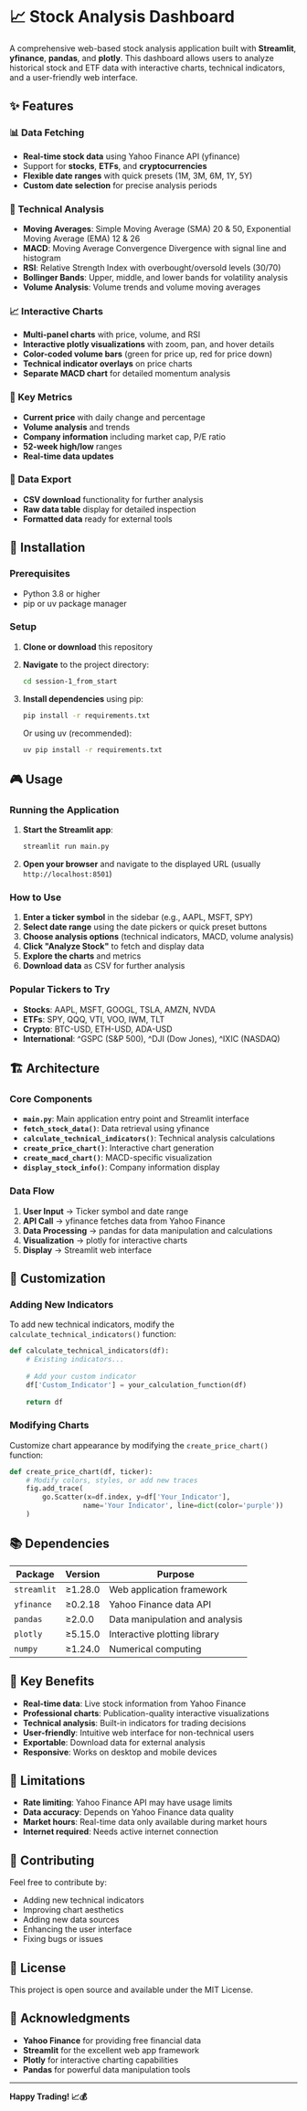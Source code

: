 # 📈 Stock Analysis Dashboard

A comprehensive web-based stock analysis application built with **Streamlit**, **yfinance**, **pandas**, and **plotly**. This dashboard allows users to analyze historical stock and ETF data with interactive charts, technical indicators, and a user-friendly web interface.

## ✨ Features

### 📊 Data Fetching
- **Real-time stock data** using Yahoo Finance API (yfinance)
- Support for **stocks**, **ETFs**, and **cryptocurrencies**
- **Flexible date ranges** with quick presets (1M, 3M, 6M, 1Y, 5Y)
- **Custom date selection** for precise analysis periods

### 🔧 Technical Analysis
- **Moving Averages**: Simple Moving Average (SMA) 20 & 50, Exponential Moving Average (EMA) 12 & 26
- **MACD**: Moving Average Convergence Divergence with signal line and histogram
- **RSI**: Relative Strength Index with overbought/oversold levels (30/70)
- **Bollinger Bands**: Upper, middle, and lower bands for volatility analysis
- **Volume Analysis**: Volume trends and volume moving averages

### 📈 Interactive Charts
- **Multi-panel charts** with price, volume, and RSI
- **Interactive plotly visualizations** with zoom, pan, and hover details
- **Color-coded volume bars** (green for price up, red for price down)
- **Technical indicator overlays** on price charts
- **Separate MACD chart** for detailed momentum analysis

### 🎯 Key Metrics
- **Current price** with daily change and percentage
- **Volume analysis** and trends
- **Company information** including market cap, P/E ratio
- **52-week high/low** ranges
- **Real-time data updates**

### 💾 Data Export
- **CSV download** functionality for further analysis
- **Raw data table** display for detailed inspection
- **Formatted data** ready for external tools

## 🚀 Installation

### Prerequisites
- Python 3.8 or higher
- pip or uv package manager

### Setup
1. **Clone or download** this repository
2. **Navigate** to the project directory:
   ```bash
   cd session-1_from_start
   ```

3. **Install dependencies** using pip:
   ```bash
   pip install -r requirements.txt
   ```
   
   Or using uv (recommended):
   ```bash
   uv pip install -r requirements.txt
   ```

## 🎮 Usage

### Running the Application
1. **Start the Streamlit app**:
   ```bash
   streamlit run main.py
   ```

2. **Open your browser** and navigate to the displayed URL (usually `http://localhost:8501`)

### How to Use
1. **Enter a ticker symbol** in the sidebar (e.g., AAPL, MSFT, SPY)
2. **Select date range** using the date pickers or quick preset buttons
3. **Choose analysis options** (technical indicators, MACD, volume analysis)
4. **Click "Analyze Stock"** to fetch and display data
5. **Explore the charts** and metrics
6. **Download data** as CSV for further analysis

### Popular Tickers to Try
- **Stocks**: AAPL, MSFT, GOOGL, TSLA, AMZN, NVDA
- **ETFs**: SPY, QQQ, VTI, VOO, IWM, TLT
- **Crypto**: BTC-USD, ETH-USD, ADA-USD
- **International**: ^GSPC (S&P 500), ^DJI (Dow Jones), ^IXIC (NASDAQ)

## 🏗️ Architecture

### Core Components
- **`main.py`**: Main application entry point and Streamlit interface
- **`fetch_stock_data()`**: Data retrieval using yfinance
- **`calculate_technical_indicators()`**: Technical analysis calculations
- **`create_price_chart()`**: Interactive chart generation
- **`create_macd_chart()`**: MACD-specific visualization
- **`display_stock_info()`**: Company information display

### Data Flow
1. **User Input** → Ticker symbol and date range
2. **API Call** → yfinance fetches data from Yahoo Finance
3. **Data Processing** → pandas for data manipulation and calculations
4. **Visualization** → plotly for interactive charts
5. **Display** → Streamlit web interface

## 🔧 Customization

### Adding New Indicators
To add new technical indicators, modify the `calculate_technical_indicators()` function:

```python
def calculate_technical_indicators(df):
    # Existing indicators...
    
    # Add your custom indicator
    df['Custom_Indicator'] = your_calculation_function(df)
    
    return df
```

### Modifying Charts
Customize chart appearance by modifying the `create_price_chart()` function:

```python
def create_price_chart(df, ticker):
    # Modify colors, styles, or add new traces
    fig.add_trace(
        go.Scatter(x=df.index, y=df['Your_Indicator'], 
                  name='Your Indicator', line=dict(color='purple'))
    )
```

## 📚 Dependencies

| Package | Version | Purpose |
|---------|---------|---------|
| `streamlit` | ≥1.28.0 | Web application framework |
| `yfinance` | ≥0.2.18 | Yahoo Finance data API |
| `pandas` | ≥2.0.0 | Data manipulation and analysis |
| `plotly` | ≥5.15.0 | Interactive plotting library |
| `numpy` | ≥1.24.0 | Numerical computing |

## 🌟 Key Benefits

- **Real-time data**: Live stock information from Yahoo Finance
- **Professional charts**: Publication-quality interactive visualizations
- **Technical analysis**: Built-in indicators for trading decisions
- **User-friendly**: Intuitive web interface for non-technical users
- **Exportable**: Download data for external analysis
- **Responsive**: Works on desktop and mobile devices

## 🚨 Limitations

- **Rate limiting**: Yahoo Finance API may have usage limits
- **Data accuracy**: Depends on Yahoo Finance data quality
- **Market hours**: Real-time data only available during market hours
- **Internet required**: Needs active internet connection

## 🤝 Contributing

Feel free to contribute by:
- Adding new technical indicators
- Improving chart aesthetics
- Adding new data sources
- Enhancing the user interface
- Fixing bugs or issues

## 📄 License

This project is open source and available under the MIT License.

## 🙏 Acknowledgments

- **Yahoo Finance** for providing free financial data
- **Streamlit** for the excellent web app framework
- **Plotly** for interactive charting capabilities
- **Pandas** for powerful data manipulation tools

---

**Happy Trading! 📈💰**
